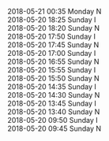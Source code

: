 2018-05-21 00:35 Monday  N  
2018-05-20 18:25 Sunday  I  
2018-05-20 18:20 Sunday  N  
2018-05-20 17:50 Sunday  I  
2018-05-20 17:45 Sunday  N  
2018-05-20 17:00 Sunday  I  
2018-05-20 16:55 Sunday  N  
2018-05-20 15:55 Sunday  I  
2018-05-20 15:50 Sunday  N  
2018-05-20 14:35 Sunday  I  
2018-05-20 14:30 Sunday  N  
2018-05-20 13:45 Sunday  I  
2018-05-20 13:40 Sunday  N  
2018-05-20 09:50 Sunday  I  
2018-05-20 09:45 Sunday  N  
